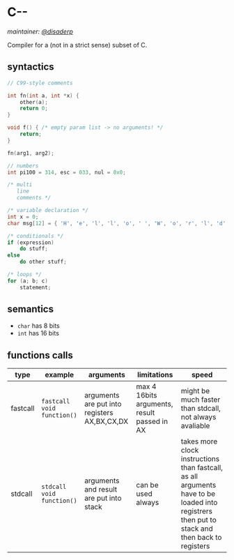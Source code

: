 # C--

*maintainer: [@disaderp](https://github.com/disaderp)*

Compiler for a (not in a strict sense) subset of C.

## syntactics

```c
// C99-style comments

int fn(int a, int *x) {
    other(a);
    return 0;
}

void f() { /* empty param list -> no arguments! */
    return;
}

fn(arg1, arg2);

// numbers
int pi100 = 314, esc = 033, nul = 0x0;

/* multi
   line
   comments */

/* variable declaration */
int x = 0;
char msg[12] = { 'H', 'e', 'l', 'l', 'o', ' ', 'W', 'o', 'r', 'l', 'd', 0 }; /* size is required */

/* conditionals */
if (expression)
    do stuff;
else
    do other stuff;

/* loops */
for (a; b; c)
    statement;
```

## semantics

- `char` has 8 bits
- `int` has 16 bits

## functions calls

|type|example|arguments|limitations|speed|
|---|---|---|---|---|
|fastcall|```fastcall void function()```|arguments are put into registers AX,BX,CX,DX|max 4 16bits arguments, result passed in AX|might be much faster than stdcall, not always avaliable|
|stdcall|```stdcall void function()```|arguments and result are put into stack|can be used always|takes more clock instructions than fastcall, as all arguments have to be loaded into registrers then put to stack and then back to registers|
